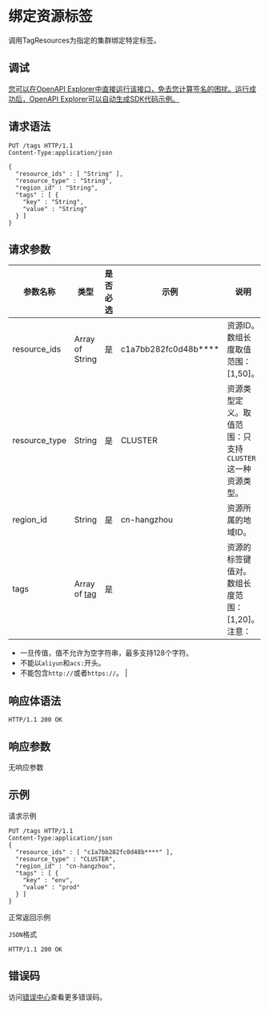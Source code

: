 # 绑定资源标签

调用TagResources为指定的集群绑定特定标签。

## 调试

[您可以在OpenAPI Explorer中直接运行该接口，免去您计算签名的困扰。运行成功后，OpenAPI Explorer可以自动生成SDK代码示例。](https://api.aliyun.com/#product=CS&api=TagResources&type=ROA&version=2015-12-15)

## 请求语法

```
PUT /tags HTTP/1.1
Content-Type:application/json

{
  "resource_ids" : [ "String" ],
  "resource_type" : "String",
  "region_id" : "String",
  "tags" : [ {
    "key" : "String",
    "value" : "String"
  } ]
}
```

## 请求参数

|参数名称|类型|是否必选|示例|说明|
|----|--|----|--|--|
|resource\_ids|Array of String|是|c1a7bb282fc0d48b\*\*\*\*|资源ID。数组长度取值范围：\[1,50\]。 |
|resource\_type|String|是|CLUSTER|资源类型定义。取值范围：只支持`CLUSTER`这一种资源类型。 |
|region\_id|String|是|cn-hangzhou|资源所属的地域ID。 |
|tags|Array of [tag](/intl.zh-CN/API参考/通用数据结构.md)|是| |资源的标签键值对。数组长度范围：\[1,20\]。注意：

 -   一旦传值，值不允许为空字符串，最多支持128个字符。
-   不能以`aliyun`和`acs:`开头。
-   不能包含`http://`或者`https://`。 |

## 响应体语法

```
HTTP/1.1 200 OK
```

## 响应参数

无响应参数

## 示例

请求示例

```
PUT /tags HTTP/1.1 
Content-Type:application/json
{
  "resource_ids" : [ "c1a7bb282fc0d48b****" ],
  "resource_type" : "CLUSTER",
  "region_id" : "cn-hangzhou",
  "tags" : [ {
    "key" : "env",
    "value" : "prod"
  } ]
}
```

正常返回示例

`JSON`格式

```
HTTP/1.1 200 OK
```

## 错误码

访问[错误中心](https://error-center.alibabacloud.com/status/product/CS)查看更多错误码。

